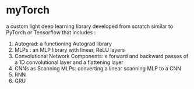 # myTorch

a custom light deep learning library developed from scratch similar to PyTorch or Tensorflow that includes :
1) Autograd: a functioning Autograd library
2) MLPs    : an MLP library with linear, ReLU layers 
3)  Convolutional Network Components: e forward and backward passes of a 1D convolutional layer and a flattening layer
4)  CNNs as Scanning MLPs: converting a linear scanning MLP to a CNN
5)  RNN
6)  GRU
